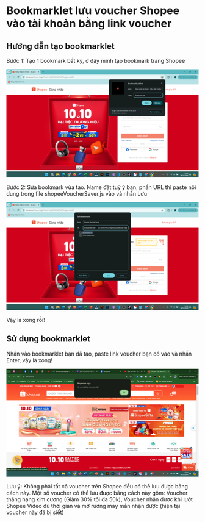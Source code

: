 # Bookmarklet lưu voucher Shopee vào tài khoản bằng link voucher

## Hướng dẫn tạo bookmarklet

Bước 1: Tạo 1 bookmark bất kỳ, ở đây mình tạo bookmark trang Shopee

![1728403571224](image/README/1728403571224.png)

Bước 2: Sửa bookmark vừa tạo. Name đặt tuỳ ý bạn, phần URL thì paste nội dung trong file shopeeVoucherSaver.js vào và nhấn Lưu

![1728403663992](image/README/1728403663992.png)

Vậy là xong rồi!

## Sử dụng bookmarklet

Nhấn vào bookmarklet bạn đã tạo, paste link voucher bạn có vào và nhấn Enter, vậy là xong!

![1728475601835](image/README/1728475601835.png)

Lưu ý: Không phải tất cả voucher trên Shopee đều có thể lưu được bằng cách này. Một số voucher có thể lưu được bằng cách này gồm: Voucher thăng hạng kim cương (Giảm 30% tối đa 50k), Voucher nhận được khi lướt Shopee Video đủ thời gian và mở rương may mắn nhận được (hiện tại voucher này đã bị siết)
